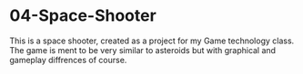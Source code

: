 # 04-Space-Shooter

This is a space shooter, created as a project for my Game technology class. The game is ment to be very similar to asteroids but with graphical and gameplay diffrences of course.
